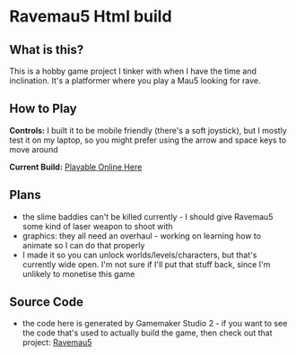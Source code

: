 # Ravemau5 Html build

## What is this?
This is a hobby game project I tinker with when I have the time and inclination.  It's a platformer where you play a Mau5 looking for rave. 

## How to Play
 
 **Controls:** I built it to be mobile friendly (there's a soft joystick), but I mostly test it on my laptop, so you might prefer using the arrow and space keys to move around


**Current Build:** [Playable Online Here](https://trusting-albattani-040749.netlify.com/)


## Plans
* the slime baddies can't be killed currently - I should give Ravemau5 some kind of laser weapon to shoot with
* graphics: they all need an overhaul - working on learning how to animate so I can do that properly
* I made it so you can unlock worlds/levels/characters, but that's currently wide open.  I'm not sure if I'll put that stuff back, since I'm unlikely to monetise this game


## Source Code
* the code here is generated by Gamemaker Studio 2 - if you want to see the code that's used to actually build the game, then check out that project: [Ravemau5](https://github.com/Macpeters/ravemau5)

